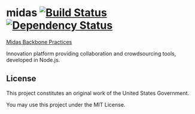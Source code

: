 midas [![Build Status](https://travis-ci.org/Innovation-Toolkit/midas.png?branch=master)](https://travis-ci.org/Innovation-Toolkit/midas) [![Dependency Status](https://gemnasium.com/Innovation-Toolkit/midas.png)](https://gemnasium.com/Innovation-Toolkit/midas)
=====

[Midas Backbone Practices](https://github.com/Innovation-Toolkit/midas/wiki/Backbone-Best-Practices)

Innovation platform providing collaboration and crowdsourcing tools, developed in Node.js.

## License

This project constitutes an original work of the United States Government.

You may use this project under the MIT License.